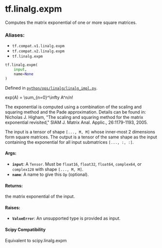 <div itemscope itemtype="http://developers.google.com/ReferenceObject">
<meta itemprop="name" content="tf.linalg.expm" />
<meta itemprop="path" content="Stable" />
</div>

# tf.linalg.expm

Computes the matrix exponential of one or more square matrices.

### Aliases:

* `tf.compat.v1.linalg.expm`
* `tf.compat.v2.linalg.expm`
* `tf.linalg.expm`

``` python
tf.linalg.expm(
    input,
    name=None
)
```



Defined in [`python/ops/linalg/linalg_impl.py`](/code/stable/tensorflow/python/ops/linalg/linalg_impl.py).

<!-- Placeholder for "Used in" -->

exp(A) = \sum_{n=0}^\infty A^n/n!

The exponential is computed using a combination of the scaling and squaring
method and the Pade approximation. Details can be found in:
Nicholas J. Higham, "The scaling and squaring method for the matrix
exponential revisited," SIAM J. Matrix Anal. Applic., 26:1179-1193, 2005.

The input is a tensor of shape `[..., M, M]` whose inner-most 2 dimensions
form square matrices. The output is a tensor of the same shape as the input
containing the exponential for all input submatrices `[..., :, :]`.

#### Args:


* <b>`input`</b>: A `Tensor`. Must be `float16`, `float32`, `float64`, `complex64`, or
  `complex128` with shape `[..., M, M]`.
* <b>`name`</b>:  A name to give this `Op` (optional).


#### Returns:

the matrix exponential of the input.



#### Raises:


* <b>`ValueError`</b>: An unsupported type is provided as input.



#### Scipy Compatibility
Equivalent to scipy.linalg.expm

